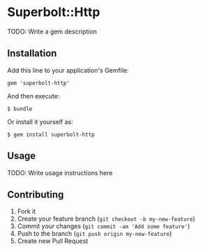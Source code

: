 # Superbolt::Http

TODO: Write a gem description

## Installation

Add this line to your application's Gemfile:

    gem 'superbolt-http'

And then execute:

    $ bundle

Or install it yourself as:

    $ gem install superbolt-http

## Usage

TODO: Write usage instructions here

## Contributing

1. Fork it
2. Create your feature branch (`git checkout -b my-new-feature`)
3. Commit your changes (`git commit -am 'Add some feature'`)
4. Push to the branch (`git push origin my-new-feature`)
5. Create new Pull Request

